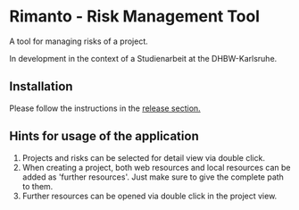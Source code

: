 # Rimanto - Risk Management Tool
A tool for managing risks of a project. 

In development in the context of a Studienarbeit at the DHBW-Karlsruhe.

## Installation

Please follow the instructions in the [release section.](https://github.com/Kalkihe/Rimanto/releases/tag/1.0.0)

## Hints for usage of the application

1. Projects and risks can be selected for detail view via double click. 
2. When creating a project, both web resources and local resources can be added as 'further resources'. Just make sure to give the complete path to them.
3. Further resources can be opened via double click in the project view. 

